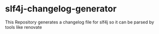 # slf4j-changelog-generator
This Repository generates a changelog file for slf4j so it can be parsed by tools like renovate
